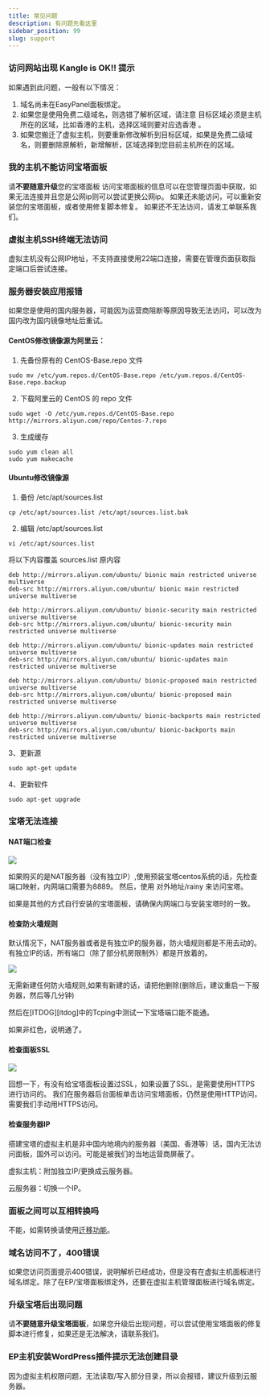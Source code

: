 ```yaml
---
title: 常见问题
description: 有问题先看这里
sidebar_position: 99
slug: support
---
```



### 访问网站出现 Kangle is OK!! 提示

如果遇到此问题，一般有以下情况：

1. 域名尚未在EasyPanel面板绑定。
2. 如果您是使用免费二级域名，则选错了解析区域，请注意 目标区域必须是主机所在的区域，比如香港的主机，选择区域则要对应选香港 。
3. 如果您搬迁了虚拟主机，则要重新修改解析到目标区域，如果是免费二级域名，则要删除原解析，新增解析，区域选择到您目前主机所在的区域。


### 我的主机不能访问宝塔面板
请**不要随意升级**您的宝塔面板
访问宝塔面板的信息可以在您管理页面中获取，如果无法连接并且您是公网ip则可以尝试更换公网ip。
如果还未能访问，可以重新安装您的宝塔面板，或者使用修复脚本修复。
如果还不无法访问，请发工单联系我们。

### 虚拟主机SSH终端无法访问
虚拟主机没有公网IP地址，不支持直接使用22端口连接，需要在管理页面获取指定端口后尝试连接。

### 服务器安装应用报错
如果您是使用的国内服务器，可能因为运营商阻断等原因导致无法访问，可以改为国内改为国内镜像地址后重试。
#### CentOS修改镜像源为阿里云：

1. 先备份原有的 CentOS-Base.repo 文件

```shell
sudo mv /etc/yum.repos.d/CentOS-Base.repo /etc/yum.repos.d/CentOS-Base.repo.backup
```
2. 下载阿里云的 CentOS  的 repo 文件

```shell
sudo wget -O /etc/yum.repos.d/CentOS-Base.repo http://mirrors.aliyun.com/repo/Centos-7.repo
```

3. 生成缓存
```shell
sudo yum clean all
sudo yum makecache
```
#### Ubuntu修改镜像源

1. 备份 /etc/apt/sources.list
```shell
cp /etc/apt/sources.list /etc/apt/sources.list.bak
```

2. 编辑 /etc/apt/sources.list
```shell
vi /etc/apt/sources.list
```
将以下内容覆盖 sources.list 原内容
```shell
deb http://mirrors.aliyun.com/ubuntu/ bionic main restricted universe multiverse
deb-src http://mirrors.aliyun.com/ubuntu/ bionic main restricted universe multiverse

deb http://mirrors.aliyun.com/ubuntu/ bionic-security main restricted universe multiverse
deb-src http://mirrors.aliyun.com/ubuntu/ bionic-security main restricted universe multiverse

deb http://mirrors.aliyun.com/ubuntu/ bionic-updates main restricted universe multiverse
deb-src http://mirrors.aliyun.com/ubuntu/ bionic-updates main restricted universe multiverse

deb http://mirrors.aliyun.com/ubuntu/ bionic-proposed main restricted universe multiverse
deb-src http://mirrors.aliyun.com/ubuntu/ bionic-proposed main restricted universe multiverse

deb http://mirrors.aliyun.com/ubuntu/ bionic-backports main restricted universe multiverse
deb-src http://mirrors.aliyun.com/ubuntu/ bionic-backports main restricted universe multiverse
```

3、更新源
```shell
sudo apt-get update
```
4、更新软件
```shell
sudo apt-get upgrade 
```


### 宝塔无法连接

#### NAT端口检查
![](https://cn-sy1.rains3.com/rainyun-assets/pic/2023/12/20231211102935_73d7758c0da602ce2f3b7c9586cc1727.png)

如果购买的是NAT服务器（没有独立IP）,使用预装宝塔centos系统的话，先检查端口映射，内网端口需要为8889。
然后，使用 对外地址/rainy 来访问宝塔。

如果是其他的方式自行安装的宝塔面板，请确保内网端口与安装宝塔时的一致。

#### 检查防火墙规则

默认情况下，NAT服务器或者是有独立IP的服务器，防火墙规则都是不用去动的。
有独立IP的话，所有端口（除了部分机房限制外）都是开放着的。

![](https://cn-sy1.rains3.com/rainyun-assets/pic/2023/12/20231211102935_36e5371ad91c9d2d09e9d7c0e76055db.png)

无需新建任何防火墙规则,如果有新建的话，请把他删除(删除后，建议重启一下服务器，然后等几分钟)

然后在[ITDOG][itdog]中的Tcping中测试一下宝塔端口能不能通。

如果非红色，说明通了。

#### 检查面板SSL
![](https://cn-sy1.rains3.com/rainyun-assets/pic/2023/12/20231211102936_0db1de3a8b21dc52d4e62ab436c936a1.png)

回想一下，有没有给宝塔面板设置过SSL，如果设置了SSL，是需要使用HTTPS进行访问的。
我们在服务器后台面板单击访问宝塔面板，仍然是使用HTTP访问，需要我们手动用HTTPS访问。

#### 检查服务器IP
搭建宝塔的虚拟主机是非中国内地境内的服务器（美国、香港等）话，国内无法访问面板，国外可以访问。可能是被我们的当地运营商屏蔽了。

虚拟主机：附加独立IP/更换成云服务器。

云服务器：切换一个IP。


### 面板之间可以互相转换吗
不能，如需转换请使用[迁移功能](/docs/support#原有服务器的时长转移到新服务器上)。

### 域名访问不了，400错误
如果您访问页面提示400错误，说明解析已经成功，但是没有在虚拟主机面板进行域名绑定。除了在EP/宝塔面板绑定外，还要在虚拟主机管理面板进行域名绑定。

### 升级宝塔后出现问题
请**不要随意升级宝塔面板**，如果您升级后出现问题，可以尝试使用宝塔面板的修复脚本进行修复，如果还是无法解决，请联系我们。

### EP主机安装WordPress插件提示无法创建目录
因为虚拟主机权限问题，无法读取/写入部分目录，所以会报错，建议升级到云服务器。